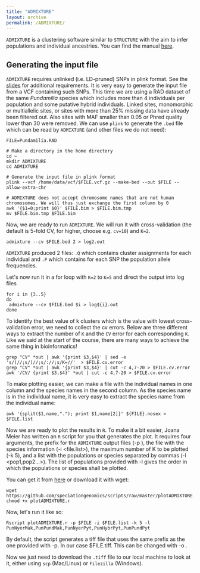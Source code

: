 ```yaml
---
title: "ADMIXTURE"
layout: archive
permalink: /ADMIXTURE/
---
```

`ADMIXTURE` is a clustering software similar to `STRUCTURE` with the aim to infer populations and individual ancestries.
You can find the manual [here](http://software.genetics.ucla.edu/admixture/admixture-manual.pdf).

## Generating the input file

`ADMIXTURE` requires unlinked (i.e. LD-pruned) SNPs in plink format. See the [slides](https://github.com/speciationgenomics/presentations/blob/master/2019-6-ADMIXTURE.pdf) for additional requirements. It is very easy to generate the input file from a VCF containing such SNPs. This time we are using a RAD dataset of the same *Pundamilia* species which includes more than 4 individuals per population and some putative hybrid individuals. Linked sites, monomorphic or multiallelic sites, or sites with more than 25% missing data have already been filtered out. Also sites with MAF smaller than 0.05 or Phred quality lower than 30 were removed. We can use `plink` to generate the `.bed` file which can be read by `ADMIXTURE` (and other files we do not need):

```shell
FILE=Pundamilia.RAD

# Make a directory in the home directory
cd ~
mkdir ADMIXTURE
cd ADMIXTURE

# Generate the input file in plink format
plink --vcf /home/data/vcf/$FILE.vcf.gz --make-bed --out $FILE --allow-extra-chr

# ADMIXTURE does not accept chromosome names that are not human chromosomes. We will thus just exchange the first column by 0
awk '{$1=0;print $0}' $FILE.bim > $FILE.bim.tmp
mv $FILE.bim.tmp $FILE.bim

```
Now, we are ready to run `ADMIXTURE`. We will run it with cross-validation (the default is 5-fold CV, for higher, choose e.g. `cv=10`) and `K=2`.

```shell
admixture --cv $FILE.bed 2 > log2.out
```
 `ADMIXTURE` produced 2 files: `.Q` which contains cluster assignments for each individual and `.P` which contains for each SNP the population allele frequencies.

Let's now run it in a for loop with `K=2` to `K=5` and direct the output into log files

```shell
for i in {3..5}
do
 admixture --cv $FILE.bed $i > log${i}.out
done
```

To identify the best value of k clusters which is the value with lowest cross-validation error, we need to collect the cv errors. Below are three different ways to extract the number of `K` and the `CV` error for each corresponding `K`. Like we said at the start of the course, there are many ways to achieve the same thing in bioinformatics!

```shell
grep "CV" *out | awk '{print $3,$4}' | sed -e 's/(//;s/)//;s/://;s/K=//'  > $FILE.cv.error
grep "CV" *out | awk '{print $3,$4}' | cut -c 4,7-20 > $FILE.cv.error
awk '/CV/ {print $3,$4}' *out | cut -c 4,7-20 > $FILE.cv.error
```

To make plotting easier, we can make a file with the individual names in one column and the species names in the second column. As the species name is in the individual name, it is very easy to extract the species name from the individual name:

```shell
awk '{split($1,name,"."); print $1,name[2]}' ${FILE}.nosex > $FILE.list
```

Now we are ready to plot the results in `R`. To make it a bit easier, Joana Meier has written an `R` script for you that generates the plot. It requires four arguments, the prefix for the `ADMIXTURE` output files (-p <prefix>), the file with the species information (-i <file.list>), the maximum number of K to be plotted (-k 5), and a list with the populations or species separated by commas (-l <pop1,pop2...>). The list of populations provided with -l gives the order in which the populations or species shall be plotted.

You can get it from [here](https://github.com/speciationgenomics/scripts/blob/master/plotADMIXTURE.r) or download it with wget:

```shell
wget https://github.com/speciationgenomics/scripts/raw/master/plotADMIXTURE.r
chmod +x plotADMIXTURE.r
```

Now, let's run it like so:

```shell
Rscript plotADMIXTURE.r -p $FILE -i $FILE.list -k 5 -l PunNyerMak,PunPundMak,PunNyerPyt,PunHybrPyt,PunPundPyt
```

By default, the script generates a tiff file that uses the same prefix as the one provided with -p. In our case $FILE.tiff. This can be changed with -o <output prefix>.

Now we just need to download the `.tiff` file to our local machine to look at it, either using `scp` (Mac/Linux) or `Filezilla` (Windows).
